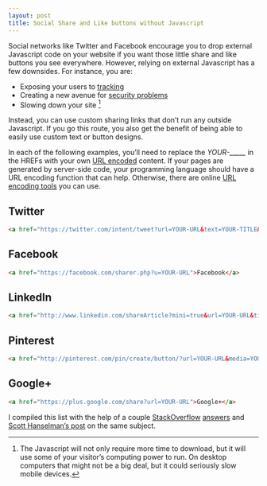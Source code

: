 ```yaml
---
layout: post
title: Social Share and Like buttons without Javascript
---
```


Social networks like Twitter and Facebook encourage you to drop external Javascript code on your website if you want those little share and like buttons you see everywhere. However, relying on external Javascript has a few downsides. For instance, you are:

* Exposing your users to [tracking](http://www.geek.com/news/facebook-like-button-tracks-you-even-if-you-dont-click-1380793/)
* Creating a new avenue for [security problems](/blog/2015/03/beware-outside-javascript)
* Slowing down your site [^slow]

Instead, you can use custom sharing links that don’t run any outside Javascript.  If you go this route, you also get the benefit of being able to easily use custom text or button designs.

In each of the following examples, you’ll need to replace the *YOUR-_____* in the HREFs with your own [URL encoded](http://www.w3schools.com/tags/ref_urlencode.asp) content. If your pages are generated by server-side code, your programming language should have a URL encoding function that can help. Otherwise, there are online [URL encoding tools](http://meyerweb.com/eric/tools/dencoder/) you can use.

## Twitter

```html
<a href="https://twitter.com/intent/tweet?url=YOUR-URL&text=YOUR-TITLE&via=YOUR-TWITTERHANDLE">Twitter</a>
```

## Facebook

```html
<a href="https://facebook.com/sharer.php?u=YOUR-URL">Facebook</a>
```

## LinkedIn

```html
<a href="http://www.linkedin.com/shareArticle?mini=true&url=YOUR-URL&title=YOUR-TITLE&summary=YOUR-SUMMARY">LinkedIn</a>
```

## Pinterest

```html
<a href="http://pinterest.com/pin/create/button/?url=YOUR-URL&media=YOUR-IMAGE-URL&description=YOUR-DESCRIPTION">Pinterest</a>
```

## Google+

```html
<a href="https://plus.google.com/share?url=YOUR-URL">Google+</a>
```

I compiled this list with the help of a couple  [StackOverflow](http://stackoverflow.com/a/11212220/648844) [answers](http://stackoverflow.com/a/10737122/648844) and [Scott Hanselman’s post](http://www.hanselman.com/blog/AddSocialSharingLinksToYourBlogWithoutWidgetJavaScript.aspx) on the same subject.
 
[^slow]: The Javascript will not only require more time to download, but it will use some of your visitor’s computing power to run. On desktop computers that might not be a big deal, but it could seriously slow mobile devices.